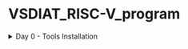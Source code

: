 # VSDIAT_RISC-V_program
<details>
	<summary>Day 0 - Tools Installation </summary>
	
# Day 0 - Tools Installation
## Yosys-RTL Synthesis Tool
<details>
<summary><b>Purpose:</b> Converts RTL code into gate-level representations.</summary>
</details>
##
```bash
$ git clone https://github.com/YosysHQ/yosys.git
$ cd yosys 
$ sudo apt install make
$ sudo apt-get install build-essential clang bison flex \
    libreadline-dev gawk tcl-dev libffi-dev git \
    graphviz xdot pkg-config python3 libboost-system-dev \
    libboost-python-dev libboost-filesystem-dev zlib1g-dev
$ make 
$ sudo make install
```
<img width="575" alt="yosys" src="installation_images/yosys_img.png">


## iverilog-Verilog simulator
<details>
<summary><b>Purpose:</b> Compiles and simulates Verilog designs for functional verification.</summary>
</details>
```bash
$ sudo apt-get install iverilog
```
<img width="575" alt="yosys" src="installation_images/iverilog_img.png">

## GTKWave-Waveform viewer
<details>
<summary><b>Purpose:</b> Analyzes and visualizes simulation waveforms for debugging.</summary>
</details>
```bash
$ sudo apt update
$ sudo apt install gtkwave
```
<img width="575" alt="yosys" src="installation_images/gtkwave_img.png">


</details>
